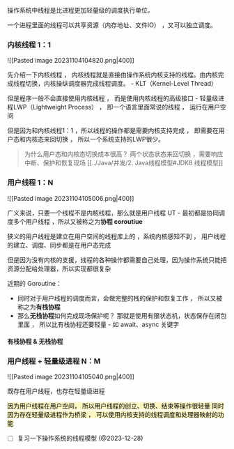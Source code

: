 
操作系统中线程是比进程更加轻量级的调度执行单位。

一个进程里面的线程可以共享资源（内存地址、文件IO） ，又可以独立调度。

### 内核线程 1：1

![[Pasted image 20231104104820.png|400]]

先介绍一下内核线程 ， 内核线程就是直接由操作系统内核支持的线程。由内核完成线程切换，内核操纵调度器完成线程调度。 - KLT（Kernel-Level Thread）

但是程序一般不会直接使用内核线程 ， 而是使用内核线程的高级接口 - 轻量级进程LWP（Lightweight Process） ， 即一个语言里面常说的线程 ， 运行在用户空间

但是因为和内核线程1：1 ，所以线程的操作都是需要内核支持完成 ， 即需要在用户态和内核态来回切换 ， 所以一个系统支持的LWP很少。

>为什么用户态和内核态切换成本很高？
>两个状态状态来回切换 ，需要响应中断、保护和恢复现场 [[../Java/并发/2. Java线程模型#JDK8 线程模型]]


### 用户线程 1：N

![[Pasted image 20231104105006.png|400]]

广义来说，只要一个线程不是内核线程，那么就是用户线程 UT - 最初都是协同调度多个用户线程 ，所以又被称之为**协程 coroutiue**

狭义的用户线程是建立在用户空间的线程库上的 ，系统内核感知不到 ， 用户线程的建立、调度、同步都是在用户态完成

但是因为没有内核的支援，线程的各种操作都需要自己处理，因为操作系统只能把资源分配给处理器，所以实现都很复杂

近期的 Goroutine：
- 同时对于用户线程的调度而言，会做完整的栈的保护和恢复工作 ， 所以又被称之为**有栈协程**
- 那么**无栈协程**如何完成现场保护呢？ 那就是使用有限状态机，状态保存在闭包里面 ， 所以比有栈协程还要轻量 - 如 await、async 关键字

#### 有栈协程 & 无栈协程



### 用户线程 + 轻量级进程 N：M

![[Pasted image 20231104105040.png|400]]

既存在用户线程，也存在轻量级进程

<mark style="background: #FFF3A3A6;">因为用户线程在用户空间， 所以用户线程的创立、切换、结束等操作很轻量
同时因为存在轻量级进程作为桥梁 ， 可以使用内核支持的线程调度和处理器映射的功能</mark>


- [ ]  复习一下操作系统的线程模型 (@2023-12-28)